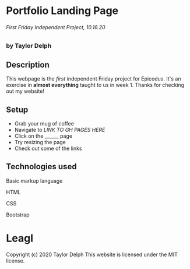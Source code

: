 # Portfolio Landing Page
###### First Friday Independent Project, 10.16.20
### by Taylor Delph

## Description
This webpage is the _first_ independent Friday project for Epicodus. It's an exercise in **almost everything** taught to us in week 1. Thanks for checking out my website!

## Setup
* Grab your mug of coffee
* Navigate to *LINK TO GH PAGES HERE*
* Click on the ______ page
* Try resizing the page
* Check out some of the links

## Technologies used
Basic markup language

HTML

CSS

Bootstrap

# Leagl
Copyright (c) 2020 Taylor Delph
This website is licensed under the MIT license.